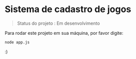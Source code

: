 # Sistema de cadastro de jogos

> Status do projeto : Em desenvolvimento

Para rodar este projeto em sua máquina, por favor digite: 

```
node app.js
```

:)